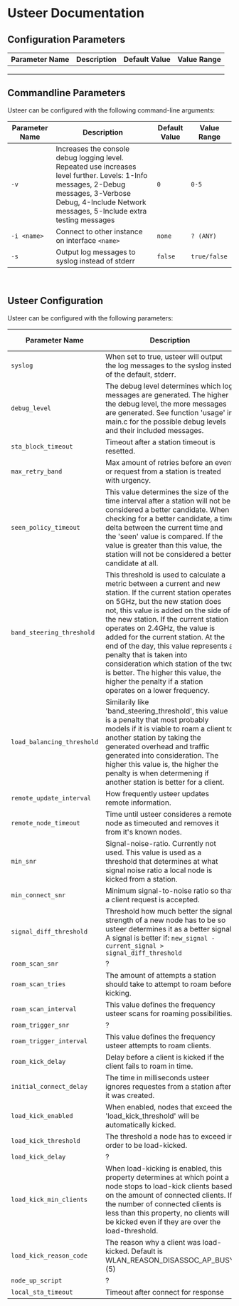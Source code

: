 # Usteer Documentation 
 
## Configuration Parameters 
 
| Parameter Name | Description | Default Value | Value Range | 
|----------------|-------------|---------------|-------------| 
|   |   |   |   |   | 
|   |   |   |   |   | 
|   |   |   |   |   |

## Commandline Parameters

 Usteer can be configured with the following command-line arguments:

| Parameter Name | Description | Default Value | Value Range |
|----------------|-------------|---------------|-------------|
| `-v` | Increases the console debug logging level. Repeated use increases level further. Levels: 1-Info messages, 2-Debug messages, 3-Verbose Debug, 4-Include Network messages, 5-Include extra testing messages | `0` |  `0-5` |
| `-i <name>`  | Connect to other instance on interface `<name>` | `none` | `? (ANY)` |
| `-s` | Output log messages to syslog instead of stderr | `false` | `true/false` |
<br>

## Usteer Configuration

 Usteer can be configured with the following parameters:

| Parameter Name | Description | Default Value | Value Range |
|----------------|-------------|---------------|-------------|
| `syslog` | When set to true, usteer will output the log messages to the syslog insted of the default, stderr. | `false` |  `true/false` |
| `debug_level` | The debug level determines which log messages are generated. The higher the debug level, the more messages are generated. See function 'usage' in main.c for the possible debug levels and their included messages. | `0` |  `0-... (5)` |
| `sta_block_timeout` | Timeout after a station timeout is resetted. | `30k` |  `0-...` |
| `max_retry_band` | Max amount of retries before an event or request from a station is treated with urgency. | `5` |  `0-...` |
| `seen_policy_timeout` | This value determines the size of the time interval after a station will not be considered a better candidate. When checking for a better candidate, a time delta between the current time and the 'seen' value is compared. If the value is greater than this value, the station will not be considered a better candidate at all. | `30k` |  `0-...` |
| `band_steering_threshold` | This threshold is used to calculate a metric between a current and new station. If the current station operates on 5GHz, but the new station does not, this value is added on the side of the new station. If the current station operates on 2.4GHz, the value is added for the current station. At the end of the day, this value represents a penalty that is taken into consideration which station of the two is better. The higher this value, the higher the penalty if a  station operates on a lower frequency. | `5` |  `0-...` |
| `load_balancing_threshold` | Similarily like 'band_steering_threshold', this value is a penalty that most probably models if it is viable to roam a client to another station by taking the generated overhead and traffic generated into consideration. The higher this value is, the higher the penalty is when determening if another station is better for a client. | `5` |  `0-...` |
| `remote_update_interval` | How frequently usteer updates remote information. | `1k` |  `0-...` |
| `remote_node_timeout` | Time until usteer consideres a remote node as timeouted and removes it from it's known nodes. | `120k` |  `0-...` |
| `min_snr` | Signal-noise-ratio. Currently not used. This value is used as a threshold that determines at what signal noise ratio a local node is kicked from a station. | `0` |  `?` |
| `min_connect_snr` | Minimum signal-to-noise ratio so that a client request is accepted. | `0` |  `?` |
| `signal_diff_threshold` | Threshold how much better the signal strength of a new node has to be so usteer determines it as a better signal. A signal is better if: `new_signal - current_signal > signal_diff_threshold` | `0` |  `0-...` |
| `roam_scan_snr` | ? | `0` |  `?` |
| `roam_scan_tries` | The amount of attempts a station should take to attempt to roam before kicking. | `3` |  `1-...` |
| `roam_scan_interval` | This value defines the frequency usteer scans for roaming possibilities. | `10k` |  `0-...` |
| `roam_trigger_snr` | ? | `0` |  `?` |
| `roam_trigger_interval` | This value defines the frequency usteer attempts to roam clients. | `60k` |  `0-...` |
| `roam_kick_delay` | Delay before a client is kicked if the client fails to roam in time. | `100` |  `0-...` |
| `initial_connect_delay` | The time in milliseconds usteer ignores requestes from a station after it was created. | `0` |  `0-...` |
| `load_kick_enabled` | When enabled, nodes that exceed the 'load_kick_threshold' will be automatically kicked. | `false` |  `true/false` |
| `load_kick_threshold` | The threshold a node has to exceed in order to be load-kicked. | `75` |  `0-... (100)` |
| `load_kick_delay` | ? | `10.000` |  `0-...` |
| `load_kick_min_clients` | When load-kicking is enabled, this property determines at which point a node stops to load-kick clients based on the amount of connected clients. If the number of connected clients is less than this property, no clients will be kicked even if they are over the load-threshold. | `10` |  `0-...` |
| `load_kick_reason_code` | The reason why a client was load-kicked. Default is WLAN_REASON_DISASSOC_AP_BUSY (5) | `5` |  `? (ANY)` |
| `node_up_script` | ? | `0` |  `?` |
| `local_sta_timeout` | Timeout after connect for response | `120k` | `0-...`
<br>
